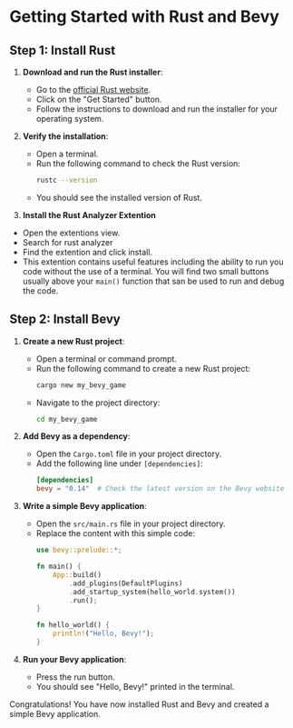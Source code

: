 # Getting Started with Rust and Bevy

## Step 1: Install Rust

1. **Download and run the Rust installer**:
   - Go to the [official Rust website](https://www.rust-lang.org/).
   - Click on the "Get Started" button.
   - Follow the instructions to download and run the installer for your operating system.

2. **Verify the installation**:
   - Open a terminal.
   - Run the following command to check the Rust version:
     ```sh
     rustc --version
     ```
   - You should see the installed version of Rust.

  3. **Install the Rust Analyzer Extention**
  - Open the extentions view.
  - Search for rust analyzer
  - Find the extention and click install.
  - This extention contains useful features including the ability to run you code without the use of a terminal. You will find two small buttons usually above your `main()` function that san be used to run and debug the code.

## Step 2: Install Bevy

1. **Create a new Rust project**:
   - Open a terminal or command prompt.
   - Run the following command to create a new Rust project:
     ```sh
     cargo new my_bevy_game
     ```
   - Navigate to the project directory:
     ```sh
     cd my_bevy_game
     ```

2. **Add Bevy as a dependency**:
   - Open the `Cargo.toml` file in your project directory.
   - Add the following line under `[dependencies]`:
     ```toml
     [dependencies]
     bevy = "0.14"  # Check the latest version on the Bevy website
     ```

3. **Write a simple Bevy application**:
   - Open the `src/main.rs` file in your project directory.
   - Replace the content with this simple code:
     ```rust
     use bevy::prelude::*;

     fn main() {
         App::build()
             .add_plugins(DefaultPlugins)
             .add_startup_system(hello_world.system())
             .run();
     }

     fn hello_world() {
         println!("Hello, Bevy!");
     }
     ```

4. **Run your Bevy application**:
   - Press the run button.
   - You should see "Hello, Bevy!" printed in the terminal.

Congratulations! You have now installed Rust and Bevy and created a simple Bevy application.